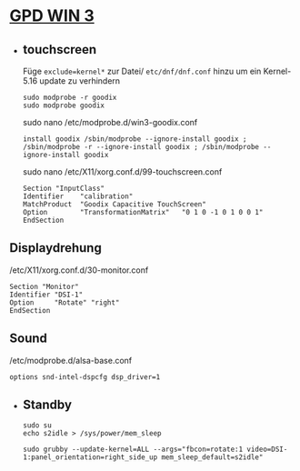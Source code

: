 # [GPD WIN 3](https://www.gpd.hk/gpdwin3)
- ## touchscreen
  
  Füge
  ``exclude=kernel*``
  zur Datei/
  ``etc/dnf/dnf.conf``
  hinzu um ein Kernel-5.16 update zu verhindern
  ```
  sudo modprobe -r goodix
  sudo modprobe goodix
  ```
  sudo nano /etc/modprobe.d/win3-goodix.conf
  ```
  install goodix /sbin/modprobe --ignore-install goodix ; /sbin/modprobe -r --ignore-install goodix ; /sbin/modprobe --ignore-install goodix
  ```
  sudo nano /etc/X11/xorg.conf.d/99-touchscreen.conf
  ```
  Section "InputClass"
  Identifier    "calibration"
  MatchProduct  "Goodix Capacitive TouchScreen"
  Option        "TransformationMatrix"   "0 1 0 -1 0 1 0 0 1"
  EndSection
  ```
## Displaydrehung
/etc/X11/xorg.conf.d/30-monitor.conf
```
Section "Monitor"
Identifier "DSI-1"
Option     "Rotate" "right"
EndSection
```
## Sound
/etc/modprobe.d/alsa-base.conf
```
options snd-intel-dspcfg dsp_driver=1
```
- ## Standby
  ```
  sudo su
  echo s2idle > /sys/power/mem_sleep
  
  sudo grubby --update-kernel=ALL --args="fbcon=rotate:1 video=DSI-1:panel_orientation=right_side_up mem_sleep_default=s2idle"
  ```
